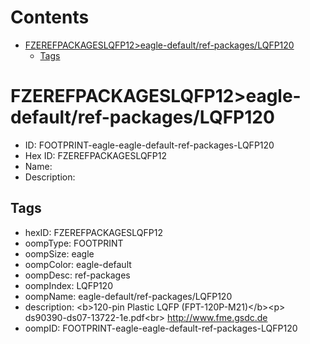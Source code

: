



Contents
========

* [FZEREFPACKAGESLQFP12>eagle-default/ref-packages/LQFP120](#fzerefpackageslqfp12eagle-defaultref-packageslqfp120)
	* [Tags](#tags)

# FZEREFPACKAGESLQFP12>eagle-default/ref-packages/LQFP120

- ID: FOOTPRINT-eagle-eagle-default-ref-packages-LQFP120
- Hex ID: FZEREFPACKAGESLQFP12
- Name: 
- Description: 

## Tags

- hexID: FZEREFPACKAGESLQFP12
- oompType: FOOTPRINT
- oompSize: eagle
- oompColor: eagle-default
- oompDesc: ref-packages
- oompIndex: LQFP120
- oompName: eagle-default/ref-packages/LQFP120
- description: &lt;b&gt;120-pin Plastic LQFP (FPT-120P-M21)&lt;/b&gt;&lt;p&gt;&#xD;
ds90390-ds07-13722-1e.pdf&lt;br&gt;&#xD;
http://www.fme.gsdc.de
- oompID: FOOTPRINT-eagle-eagle-default-ref-packages-LQFP120
